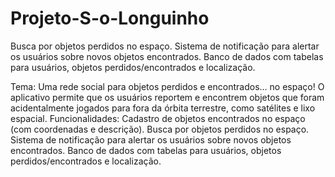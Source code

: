 # Projeto-S-o-Longuinho
Busca por objetos perdidos no espaço. Sistema de notificação para alertar os usuários sobre novos objetos encontrados. Banco de dados com tabelas para usuários, objetos perdidos/encontrados e localização.

Tema: Uma rede social para objetos perdidos e encontrados… no espaço! O aplicativo permite que os usuários reportem e encontrem objetos que foram acidentalmente jogados para fora da órbita terrestre, como satélites e lixo espacial.
Funcionalidades:
Cadastro de objetos encontrados no espaço (com coordenadas e descrição).
Busca por objetos perdidos no espaço.
Sistema de notificação para alertar os usuários sobre novos objetos encontrados.
Banco de dados com tabelas para usuários, objetos perdidos/encontrados e localização.
